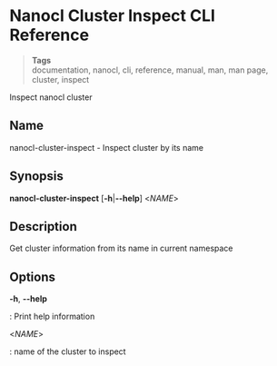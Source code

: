 <h1 id="nxtmdoc-meta-title">Nanocl Cluster Inspect CLI Reference</h1>

<blockquote class="tags">
	<strong>Tags</strong>
	</br>
 <span id="nxtmdoc-meta-keywords">
	  documentation, nanocl, cli, reference, manual, man, man page, cluster, inspect
  </span>
</blockquote>

<p id="nxtmdoc-meta-description">
Inspect nanocl cluster
</p>

<h2>Name</h2>

nanocl-cluster-inspect - Inspect cluster by its name

<h2>Synopsis</h2>

**nanocl-cluster-inspect** \[**-h**\|**\--help**\] \<*NAME*\>

<h2>Description</h2>

Get cluster information from its name in current namespace

<h2>Options</h2>

**-h**, **\--help**

:   Print help information

\<*NAME*\>

:   name of the cluster to inspect
